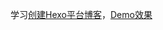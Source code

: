 学习[创建Hexo平台博客](http://blog.csdn.net/qq_15128547/article/details/54563453)，[Demo效果](https://ionetwogo.github.io/)